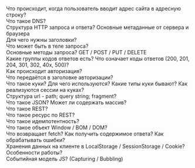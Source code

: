 Что происходит, когда пользователь вводит адрес сайта в адресную строку?  
Что такое DNS?  
Структура HTTP запроса и ответа? Основные метаданные от сервера и браузера  
Для чего нужны заголовки?  
Что может быть в теле запроса?  
Основные методы запроса? GET / POST / PUT / DELETE  
Какие группы кодов ответов есть? Что означает коды ответов (200, 201, 204, 301, 302, 40х, 500)?  
Как происходит авторизация?  
Что передаётся в заголовке авторизации?  
Что такое куки? Для чего используются? Какие типы куки бывают? Как реализуются сессии на куках?  
Структура url - path; query string; fragment?  
Что такое JSON? Может ли содержать массив?  
Что такое REST?  
Что такое ресурс по REST?  
Что такое идемпотентность?  
Что такое объект Window / BOM / DOM?  
Что возвращает fetch? Как получить содержимое ответа? Как обрабатывать ошибки?  
Хранения данных на клиенте в LocalStorage / SessionStorage / Cookie? Особенности работы?  
Событийная модель JS? (Capturing / Bubbling)